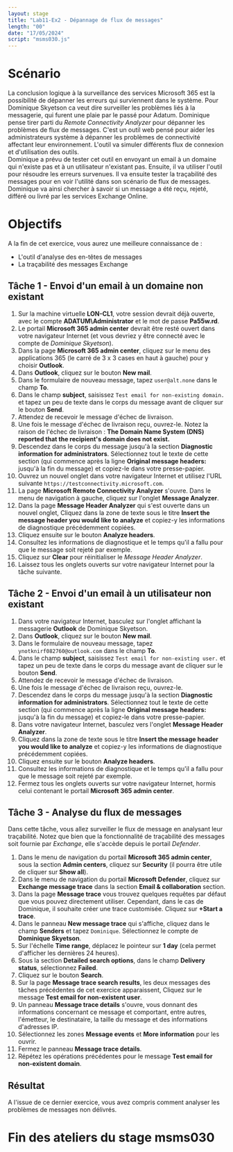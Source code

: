 ```yaml
---
layout: stage
title: "Lab11-Ex2 - Dépannage de flux de messages"
length: "00"
date: "17/05/2024"
script: "msms030.js"
---
```

# Scénario
La conclusion logique à la surveillance des services Microsoft 365 est la possibilité de dépanner les erreurs qui surviennent dans le système. Pour Dominique Skyetson ca veut dire surveiller les problèmes liés à la messagerie, qui furent une plaie par le passé pour Adatum. Dominique pense tirer parti du *Remote Connectivity Analyzer* pour dépanner les problèmes de flux de messages. C'est un outil web pensé pour aider les administrateurs système à dépanner les problèmes de connectivité affectant leur environnement. L'outil va simuler différents flux de connexion et d'utilisation des outils.  
Dominique a prévu de tester cet outil en envoyant un email à un domaine qui n'existe pas et à un utilisateur n'existant pas. Ensuite, il va utiliser l'outil pour résoudre les erreurs survenues. Il va ensuite tester la traçabilité des messages pour en voir l'utilité dans son scénario de flux de messages. Dominique va ainsi chercher à savoir si un message a été reçu, rejeté, différé ou livré par les services Exchange Online.

# Objectifs
A la fin de cet exercice, vous aurez une meilleure connaissance de :
- L'outil d'analyse des en-têtes de messages
- La traçabilité des messages Exchange


## Tâche 1 - Envoi d'un email à un domaine non existant
1. Sur la machine virtuelle **LON-CL1**, votre session devrait déjà ouverte, avec le compte **ADATUM\Administrator** et le mot de passe **Pa55w.rd**.
1. Le portail **Microsoft 365 admin center** devrait être resté ouvert dans votre navigateur Internet (et vous devriez y être connecté avec le compte de *Dominique Skyetson*).
1. Dans la page **Microsoft 365 admin center**, cliquez sur le menu des applications 365 (le carré de 3 x 3 cases en haut à gauche) pour y choisir **Outlook**.
1. Dans **Outlook**, cliquez sur le bouton **New mail**.
1. Dans le formulaire de nouveau message, tapez ```user@alt.none``` dans le champ **To**.
1. Dans le champ **subject**, saisissez ```Test email for non-existing domain.``` et tapez un peu de texte dans le corps du message avant de cliquer sur le bouton **Send**.
1. Attendez de recevoir le message d'échec de livraison.
1. Une fois le message d'échec de livraison reçu, ouvrez-le. Notez la raison de l'échec de livraison : **The Domain Name System (DNS) reported that the recipient's domain does not exist.**
1. Descendez dans le corps du message jusqu'à la section **Diagnostic information for administrators**. Sélectionnez tout le texte de cette section (qui commence après la ligne **Original message headers:** jusqu'à la fin du message) et copiez-le dans votre presse-papier.
1. Ouvrez un nouvel onglet dans votre navigateur Internet et utilisez l'URL suivante ```https://testconnectivity.microsoft.com```.
1. La page **Microsoft Remote Connectivity Analyzer** s'ouvre. Dans le menu de navigation à gauche, cliquez sur l'onglet **Message Analyzer**.
1. Dans la page **Message Header Analyzer** qui s'est ouverte dans un nouvel onglet, Cliquez dans la zone de texte sous le titre **Insert the message header you would like to analyze** et copiez-y les informations de diagnostique précédemment copiées.
1. Cliquez ensuite sur le bouton **Analyze headers**.
1. Consultez les informations de diagnostique et le temps qu'il a fallu pour que le message soit rejeté par exemple.
1. Cliquez sur **Clear** pour réinitialiser le *Message Header Analyzer*.
1. Laissez tous les onglets ouverts sur votre navigateur Internet pour la tâche suivante.

## Tâche 2 - Envoi d'un email à un utilisateur non existant
1. Dans votre navigateur Internet, basculez sur l'onglet affichant la messagerie **Outlook** de Dominique Skyetson.
1. Dans **Outlook**, cliquez sur le bouton **New mail**.
1. Dans le formulaire de nouveau message, tapez ```ynotknirf082760@outlook.com``` dans le champ **To**.
1. Dans le champ **subject**, saisissez ```Test email for non-existing user.``` et tapez un peu de texte dans le corps du message avant de cliquer sur le bouton **Send**.
1. Attendez de recevoir le message d'échec de livraison.
1. Une fois le message d'échec de livraison reçu, ouvrez-le.
1. Descendez dans le corps du message jusqu'à la section **Diagnostic information for administrators**. Sélectionnez tout le texte de cette section (qui commence après la ligne **Original message headers:** jusqu'à la fin du message) et copiez-le dans votre presse-papier.
1. Dans votre navigateur Internet, basculez vers l'onglet **Message Header Analyzer**.
1. Cliquez dans la zone de texte sous le titre **Insert the message header you would like to analyze** et copiez-y les informations de diagnostique précédemment copiées.
1. Cliquez ensuite sur le bouton **Analyze headers**.
1. Consultez les informations de diagnostique et le temps qu'il a fallu pour que le message soit rejeté par exemple.
1. Fermez tous les onglets ouverts sur votre navigateur Internet, hormis celui contenant le portail **Microsoft 365 admin center**.

## Tâche 3 - Analyse du flux de messages
Dans cette tâche, vous allez surveiller le flux de message en analysant leur traçabilité. Notez que bien que la fonctionnalité de traçabilité des messages soit fournie par *Exchange*, elle s'accède depuis le portail *Defender*.
1. Dans le menu de navigation du portail **Microsoft 365 admin center**, sous la section **Admin centers**, cliquez sur **Security** (il pourra être utile de cliquer sur **Show all**).
1. Dans le menu de navigation du portail **Microsoft Defender**, cliquez sur **Exchange message trace** dans la section **Email & collaboration** section.
1. Dans la page **Message trace** vous trouvez quelques requêtes par défaut que vous pouvez directement utiliser. Cependant, dans le cas de Dominique, il souhaite créer une trace customisée. Cliquez sur **+Start a trace**.
1. Dans le panneau **New message trace** qui s'affiche, cliquez dans le champ **Senders** et tapez ```Dominique```. Sélectionnez le compte de **Dominique Skyetson**.
1. Sur l'échelle **Time range**, déplacez le pointeur sur **1 day** (cela permet d'afficher les dernières 24 heures).
1. Sous la section **Detailed search options**, dans le champ **Delivery status**, sélectionnez **Failed**.
1. Cliquez sur le bouton **Search**.
1. Sur la page **Message trace search results**, les deux messages des tâches précédentes de cet exercice apparaissent, Cliquez sur le message **Test email for non-existent user**.
1. Un panneau **Message trace details** s'ouvre, vous donnant des informations concernant ce message et comportant, entre autres, l'émetteur, le destinataire, la taille du message et des informations d'adresses IP.
1. Sélectionnez les zones **Message events** et **More information** pour les ouvrir.
1. Fermez le panneau **Message trace details**.
1. Répétez les opérations précédentes pour le message **Test email for non-existent domain**.

## Résultat
A l'issue de ce dernier exercice, vous avez compris comment analyser les problèmes de messages non délivrés.

# Fin des ateliers du stage msms030